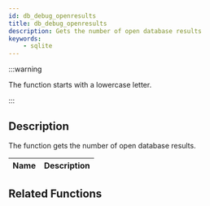 ```yaml
---
id: db_debug_openresults
title: db_debug_openresults
description: Gets the number of open database results
keywords:
    - sqlite
---
```


:::warning

The function starts with a lowercase letter.

:::

## Description

The function gets the number of open database results.

| Name | Description |
| ---- | ----------- |

## Related Functions
